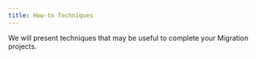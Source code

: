 ```yaml
---
title: How-to Techniques
---
```


We will present techniques that may be useful to complete your Migration projects.